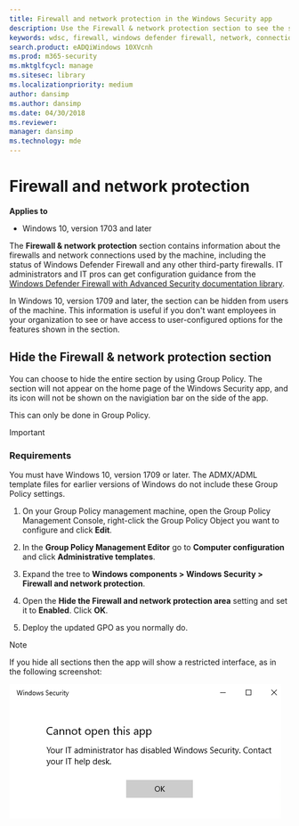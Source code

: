 ```yaml
---
title: Firewall and network protection in the Windows Security app
description: Use the Firewall & network protection section to see the status of and make changes to firewalls and network connections for the machine.
keywords: wdsc, firewall, windows defender firewall, network, connections, domain, private network, publish network, allow firewall, firewall rule, block firewall
search.product: eADQiWindows 10XVcnh
ms.prod: m365-security
ms.mktglfcycl: manage
ms.sitesec: library
ms.localizationpriority: medium
author: dansimp
ms.author: dansimp
ms.date: 04/30/2018
ms.reviewer: 
manager: dansimp
ms.technology: mde
---
```



# Firewall and network protection

**Applies to**

- Windows 10, version 1703 and later


The **Firewall & network protection** section contains information about the firewalls and network connections used by the machine, including the status of Windows Defender Firewall and any other third-party firewalls. IT administrators and IT pros can get configuration guidance from the [Windows Defender Firewall with Advanced Security documentation library](../windows-firewall/windows-firewall-with-advanced-security.md).

In Windows 10, version 1709 and later, the section can be hidden from users of the machine. This information is useful if you don't want employees in your organization to see or have access to user-configured options for the features shown in the section.


## Hide the Firewall & network protection section

You can choose to hide the entire section by using Group Policy. The section will not appear on the home page of the Windows Security app, and its icon will not be shown on the navigiation bar on the side of the app.

This can only be done in Group Policy.

>[!IMPORTANT]
>### Requirements
>
>You must have Windows 10, version 1709 or later. The ADMX/ADML template files for earlier versions of Windows do not include these Group Policy settings. 

1.  On your Group Policy management machine, open the Group Policy Management Console, right-click the Group Policy Object you want to configure and click **Edit**.

3.  In the **Group Policy Management Editor** go to **Computer configuration** and click **Administrative templates**.

5.  Expand the tree to **Windows components > Windows Security > Firewall and network protection**.

6.  Open the **Hide the Firewall and network protection area** setting and set it to **Enabled**. Click **OK**.

7.  Deploy the updated GPO as you normally do. 

>[!NOTE]
>If you hide all sections then the app will show a restricted interface, as in the following screenshot:
>  
>![Windows Security app with all sections hidden by Group Policy.](images/wdsc-all-hide.png)

